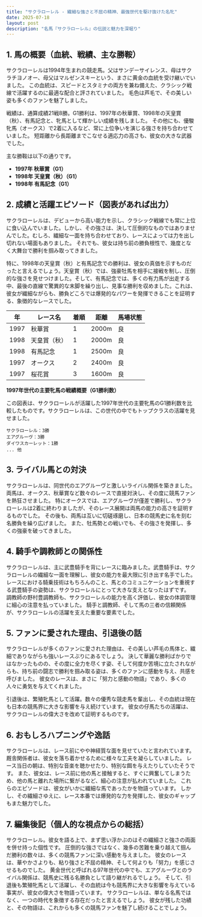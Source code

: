```yaml
---
title: "サクラローレル - 繊細な強さと不屈の精神、最強世代を駆け抜けた名牝"
date: 2025-07-18
layout: post
description: "名馬『サクラローレル』の伝説と魅力を深堀り"
---
```


## 1. 馬の概要（血統、戦績、主な勝鞍）

サクラローレルは1994年生まれの競走馬。父はサンデーサイレンス、母はサクラチヨノオー、母父はマルゼンスキーという、まさに黄金の血統を受け継いでいました。  この血統は、スピードとスタミナの両方を兼ね備えた、クラシック戦線で活躍するのに最適な配合と評されていました。  毛色は芦毛で、その美しい姿も多くのファンを魅了しました。

戦績は、通算成績21戦8勝。G1勝利は、1997年の秋華賞、1998年の天皇賞（秋）、有馬記念と、牝馬として輝かしい成績を残しました。  その他にも、優駿牝馬（オークス）で2着に入るなど、常に上位争いを演じる強さを持ち合わせていました。  短距離から長距離までこなせる適応力の高さも、彼女の大きな武器でした。

主な勝鞍は以下の通りです。

* **1997年 秋華賞（G1）**
* **1998年 天皇賞（秋）（G1）**
* **1998年 有馬記念（G1）**


## 2. 成績と活躍エピソード（図表があれば出力）

サクラローレルは、デビューから高い能力を示し、クラシック戦線でも常に上位に食い込んでいました。しかし、その強さは、決して圧倒的なものではありませんでした。むしろ、繊細な一面を持ち合わせており、レースによっては力を出し切れない場面もありました。  それでも、彼女は持ち前の勝負根性で、幾度となく大舞台で勝利を掴み取ってきました。

特に、1998年の天皇賞（秋）と有馬記念での勝利は、彼女の真価を示すものだったと言えるでしょう。天皇賞（秋）では、強豪牡馬を相手に接戦を制し、圧倒的な強さを見せつけました。そして、有馬記念では、多くの有力馬が出走する中、最後の直線で驚異的な末脚を繰り出し、見事な勝利を収めました。これは、彼女が繊細ながらも、勝負どころでは爆発的なパワーを発揮できることを証明する、象徴的なレースでした。


| 年 | レース名          | 着順 | 距離 | 馬場状態 |
|---|-----------------|-----|-----|---------|
| 1997 | 秋華賞           | 1   | 2000m | 良      |
| 1998 | 天皇賞（秋）      | 1   | 2000m | 良      |
| 1998 | 有馬記念         | 1   | 2500m | 良      |
| 1997 | オークス           | 2   | 2400m | 良      |
| 1997 | 桜花賞           | 3   | 1600m | 良      |


**1997年世代の主要牝馬の戦績概要（G1勝利数）**

この図表は、サクラローレルが活躍した1997年世代の主要牝馬のG1勝利数を比較したものです。サクラローレルは、この世代の中でもトップクラスの活躍を見せました。

```
サクラローレル：3勝
エアグルーヴ：3勝
ダイワスカーレット：1勝
... 他
```

## 3. ライバル馬との対決

サクラローレルは、同世代のエアグルーヴと激しいライバル関係を築きました。両馬は、オークス、秋華賞など数々のレースで直接対決し、その度に競馬ファンを熱狂させました。  特にオークスでは、エアグルーヴが僅差で勝利し、サクラローレルは2着に終わりましたが、そのレース展開は両馬の能力の高さを証明するものでした。  その後も、両馬は互いに切磋琢磨し、日本の競馬史に名を刻む名勝負を繰り広げました。  また、牡馬勢との戦いでも、その強さを発揮し、多くの強豪を破ってきました。


## 4. 騎手や調教師との関係性

サクラローレルは、主に武豊騎手を背にレースに臨みました。武豊騎手は、サクラローレルの繊細な一面を理解し、彼女の能力を最大限に引き出す名手でした。  レースにおける騎乗技術はもちろんのこと、馬とのコミュニケーションを重視する武豊騎手の姿勢は、サクラローレルにとって大きな支えとなったはずです。  調教師の野村豊調教師も、サクラローレルの能力を高く評価し、彼女の体調管理に細心の注意を払っていました。  騎手と調教師、そして馬の三者の信頼関係が、サクラローレルの活躍を支えた重要な要素でした。


## 5. ファンに愛された理由、引退後の話

サクラローレルが多くのファンに愛された理由は、その美しい芦毛の馬体と、繊細でありながらも強いレースぶりにあるでしょう。  決して華麗な勝利ばかりではなかったものの、その度に全力を尽くす姿、そして何度か苦境に立たされながらも、持ち前の闘志で勝利を掴み取る姿は、多くのファンに感動を与え、共感を呼びました。  彼女のレースは、まさに「努力と感動の物語」であり、多くの人々に勇気を与えてくれました。

引退後は、繁殖牝馬として活躍。数々の優秀な競走馬を輩出し、その血統は現在も日本の競馬界に大きな影響を与え続けています。  彼女の仔馬たちの活躍は、サクラローレルの偉大さを改めて証明するものです。


## 6. おもしろハプニングや逸話

サクラローレルは、レース前にやや神経質な面を見せていたと言われています。  厩舎関係者は、彼女を落ち着かせるために様々な工夫を凝らしていました。  レース当日の朝は、特別な音楽を聴かせたり、特別な餌を与えたりしていたそうです。  また、彼女は、レース前に他の馬と接触すると、すぐに興奮してしまうため、他の馬と離れた場所に繋がるなど、細心の注意が払われていました。  これらのエピソードは、彼女がいかに繊細な馬であったかを物語っています。  しかし、その繊細さゆえに、レース本番では爆発的な力を発揮した、彼女のギャップもまた魅力でした。


## 7. 編集後記（個人的な視点からの総括）

サクラローレル。彼女を語る上で、まず思い浮かぶのはその繊細さと強さの両面を併せ持った個性です。  圧倒的な強さではなく、幾多の苦難を乗り越えて掴んだ勝利の数々は、多くの競馬ファンに深い感動を与えました。  彼女のレースは、華やかさよりも、粘り強さと不屈の精神、そして何よりも「努力」を感じさせるものでした。  黄金世代と呼ばれる97年世代の中でも、エアグルーヴとのライバル関係は、競馬史に残る名勝負として語り継がれるでしょう。  そして、引退後も繁殖牝馬として活躍し、その血統は今も競馬界に大きな影響を与えている事実が、彼女の偉大さを物語っています。  サクラローレルは、単なる名馬ではなく、一つの時代を象徴する存在だったと言えるでしょう。  彼女が残した功績と、その物語は、これからも多くの競馬ファンを魅了し続けることでしょう。
